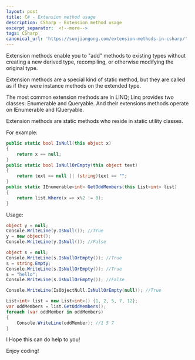 ```yaml
---
layout: post
title: C# - Extension method usage
description: CSharp - Extension method usage
excerpt_separator:  <!--more-->
tags: CSharp
canonical_url: 'https://sunjiangong.com/extension-methods-in-csharp/'
---
```



Extension methods enable you to "add" methods to existing types without creating a new derived type, recompiling, or otherwise modifying the original type. 

Extension methods are a special kind of static method, but they are called as if they were instance methods on the extended type.

The most common extension methods are in LINQ; Linq provides two classes: Enumerable and Queryable. And their extensions methods operate on IEnumerable<T> and IQueryable<T>.

<!--more-->

Extension methods are static methods who reside in static utility classes.


For example:

```csharp
public static bool IsNull(this object x)
{
    return x == null;
}
public static bool IsNullOrEmpty(this object text)
{
    return text == null || (string)text == "";
}
public static IEnumerable<int> GetOddMembers(this List<int> list)
{
    return list.Where(x => x%2 != 0);
}
```

Usage:

```csharp
object y = null;
Console.WriteLine(y.IsNull()); //True
y = new object();
Console.WriteLine(y.IsNull()); //False

object s = null;
Console.WriteLine(s.IsNullOrEmpty()); //True
s = string.Empty;
Console.WriteLine(s.IsNullOrEmpty()); //True
s = "hello";
Console.WriteLine(s.IsNullOrEmpty()); //False

Console.WriteLine(IsObjectNull.IsNullOrEmpty(null)); //True

List<int> list = new List<int>() {1, 2, 5, 7, 12};
var oddMembers = list.GetOddMembers();
foreach (var oddMember in oddMembers)
{
    Console.WriteLine(oddMember); //1 5 7
}
```            

I Hope this can do help to you! 

Enjoy coding!
